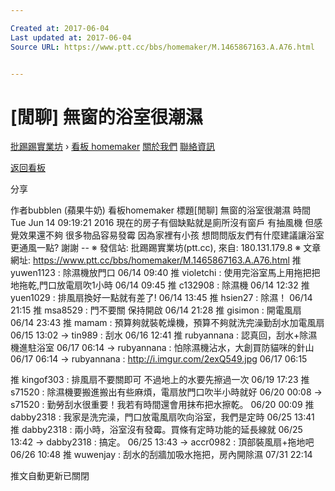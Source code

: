 ```yaml
---

Created at: 2017-06-04
Last updated at: 2017-06-04
Source URL: https://www.ptt.cc/bbs/homemaker/M.1465867163.A.A76.html


---
```


# [閒聊] 無窗的浴室很潮濕


[批踢踢實業坊](https://www.ptt.cc/) › [看板 homemaker](https://www.ptt.cc/bbs/homemaker/index.html) [關於我們](https://www.ptt.cc/about.html) [聯絡資訊](https://www.ptt.cc/contact.html)

[返回看板](https://www.ptt.cc/bbs/homemaker/index.html)

分享

作者bubblen (蘋果牛奶)
看板homemaker
標題\[閒聊\] 無窗的浴室很潮濕
時間Tue Jun 14 09:19:21 2016
現在的房子有個缺點就是廁所沒有窗戶 有抽風機 但感覺效果還不夠 很多物品容易發霉 因為家裡有小孩 想問問版友們有什麼建議讓浴室更通風一點? 謝謝 -- ※ 發信站: 批踢踢實業坊(ptt.cc), 來自: 180.131.179.8 ※ 文章網址: <https://www.ptt.cc/bbs/homemaker/M.1465867163.A.A76.html>
推 yuwen1123 : 除濕機放門口 06/14 09:40
推 violetchi : 使用完浴室馬上用拖把把地拖乾,門口放電扇吹1小時 06/14 09:45
推 c132908 : 除濕機 06/14 12:32
推 yuen1029 : 排風扇換好一點就有差了! 06/14 13:45
推 hsien27 : 除濕！ 06/14 21:15
推 msa8529 : 門不要關 保持開啟 06/14 21:28
推 gisimon : 開電風扇 06/14 23:43
推 mamam : 預算夠就裝乾燥機，預算不夠就洗完澡勤刮水加電風扇 06/15 13:02
→ tin989 : 刮水 06/16 12:41
推 rubyannana : 認真回，刮水+除濕機進駐浴室 06/17 06:14
→ rubyannana : 怕除濕機沾水，大創買防貓咪的針山 06/17 06:14
→ rubyannana : <http://i.imgur.com/2exQ549.jpg> 06/17 06:15

推 kingof303 : 排風扇不要關即可 不過地上的水要先擦過一次 06/19 17:23
推 s71520 : 除濕機要搬進搬出有些麻煩，電扇放門口吹半小時就好 06/20 00:08
→ s71520 : 勤勞刮水很重要！我若有時間還會用抹布把水擦乾。 06/20 00:09
推 dabby2318 : 我家是洗完澡，門口放電風扇吹向浴室，我們是定時 06/25 13:41
推 dabby2318 : 兩小時，浴室沒有發霉。買條有定時功能的延長線就 06/25 13:42
→ dabby2318 : 搞定。 06/25 13:43
→ accr0982 : 頂部裝風扇+拖地吧 06/26 10:48
推 wuwenjay : 刮水的刮牆加吸水拖把，房內開除濕 07/31 22:14

推文自動更新已關閉

